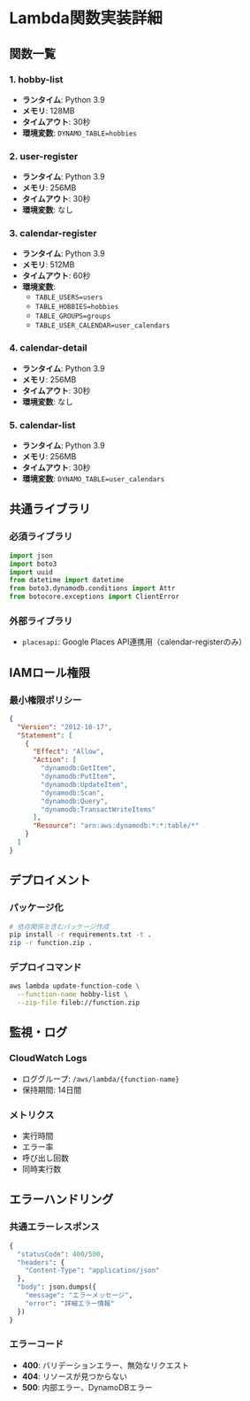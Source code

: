# Lambda関数実装詳細

## 関数一覧

### 1. hobby-list
- **ランタイム**: Python 3.9
- **メモリ**: 128MB
- **タイムアウト**: 30秒
- **環境変数**: `DYNAMO_TABLE=hobbies`

### 2. user-register
- **ランタイム**: Python 3.9
- **メモリ**: 256MB
- **タイムアウト**: 30秒
- **環境変数**: なし

### 3. calendar-register
- **ランタイム**: Python 3.9
- **メモリ**: 512MB
- **タイムアウト**: 60秒
- **環境変数**: 
  - `TABLE_USERS=users`
  - `TABLE_HOBBIES=hobbies`
  - `TABLE_GROUPS=groups`
  - `TABLE_USER_CALENDAR=user_calendars`

### 4. calendar-detail
- **ランタイム**: Python 3.9
- **メモリ**: 256MB
- **タイムアウト**: 30秒
- **環境変数**: なし

### 5. calendar-list
- **ランタイム**: Python 3.9
- **メモリ**: 256MB
- **タイムアウト**: 30秒
- **環境変数**: `DYNAMO_TABLE=user_calendars`

## 共通ライブラリ

### 必須ライブラリ
```python
import json
import boto3
import uuid
from datetime import datetime
from boto3.dynamodb.conditions import Attr
from botocore.exceptions import ClientError
```

### 外部ライブラリ
- `placesapi`: Google Places API連携用（calendar-registerのみ）

## IAMロール権限

### 最小権限ポリシー
```json
{
  "Version": "2012-10-17",
  "Statement": [
    {
      "Effect": "Allow",
      "Action": [
        "dynamodb:GetItem",
        "dynamodb:PutItem",
        "dynamodb:UpdateItem",
        "dynamodb:Scan",
        "dynamodb:Query",
        "dynamodb:TransactWriteItems"
      ],
      "Resource": "arn:aws:dynamodb:*:*:table/*"
    }
  ]
}
```

## デプロイメント

### パッケージ化
```bash
# 依存関係を含むパッケージ作成
pip install -r requirements.txt -t .
zip -r function.zip .
```

### デプロイコマンド
```bash
aws lambda update-function-code \
  --function-name hobby-list \
  --zip-file fileb://function.zip
```

## 監視・ログ

### CloudWatch Logs
- ロググループ: `/aws/lambda/{function-name}`
- 保持期間: 14日間

### メトリクス
- 実行時間
- エラー率
- 呼び出し回数
- 同時実行数

## エラーハンドリング

### 共通エラーレスポンス
```python
{
  "statusCode": 400/500,
  "headers": {
    "Content-Type": "application/json"
  },
  "body": json.dumps({
    "message": "エラーメッセージ",
    "error": "詳細エラー情報"
  })
}
```

### エラーコード
- **400**: バリデーションエラー、無効なリクエスト
- **404**: リソースが見つからない
- **500**: 内部エラー、DynamoDBエラー
